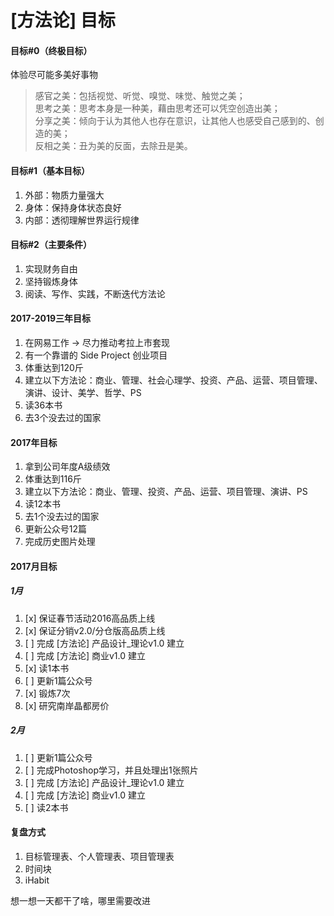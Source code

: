 # [方法论] 目标

#### 目标#0（终极目标）

体验尽可能多美好事物

> 感官之美：包括视觉、听觉、嗅觉、味觉、触觉之美；  
> 思考之美：思考本身是一种美，藉由思考还可以凭空创造出美；  
> 分享之美：倾向于认为其他人也存在意识，让其他人也感受自己感到的、创造的美；  
> 反相之美：丑为美的反面，去除丑是美。

#### 目标#1（基本目标）

1. 外部：物质力量强大
2. 身体：保持身体状态良好
3. 内部：透彻理解世界运行规律

#### 目标#2（主要条件）

1. 实现财务自由
2. 坚持锻炼身体
3. 阅读、写作、实践，不断迭代方法论

#### 2017-2019三年目标

1. 在网易工作 -> 尽力推动考拉上市套现
2. 有一个靠谱的 Side Project 创业项目
3. 体重达到120斤
4. 建立以下方法论：商业、管理、社会心理学、投资、产品、运营、项目管理、演讲、设计、美学、哲学、PS
5. 读36本书
6. 去3个没去过的国家

#### 2017年目标

1. 拿到公司年度A级绩效
2. 体重达到116斤
3. 建立以下方法论：商业、管理、投资、产品、运营、项目管理、演讲、PS
4. 读12本书
5. 去1个没去过的国家
6. 更新公众号12篇
7. 完成历史图片处理

#### 2017月目标

##### 1月
1. [x] 保证春节活动2016高品质上线
2. [x] 保证分销v2.0/分仓版高品质上线
3. [ ] 完成 [方法论] 产品设计_理论v1.0 建立
4. [ ] 完成 [方法论] 商业v1.0 建立
5. [x] 读1本书
6. [ ] 更新1篇公众号
7. [x] 锻炼7次
8. [x] 研究南岸晶都房价

##### 2月
1. [ ] 更新1篇公众号
2. [ ] 完成Photoshop学习，并且处理出1张照片
3. [ ] 完成 [方法论] 产品设计_理论v1.0 建立
4. [ ] 完成 [方法论] 商业v1.0 建立
5. [ ] 读2本书

#### 复盘方式
1. 目标管理表、个人管理表、项目管理表
2. 时间块
3. iHabit

想一想一天都干了啥，哪里需要改进